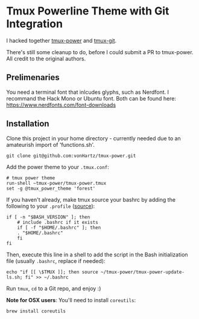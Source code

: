 # Tmux Powerline Theme with Git Integration

I hacked together [tmux-power](https://github.com/wfxr/tmux-power) and [tmux-git](https://github.com/drmad/tmux-git).

There's still some cleanup to do, before I could submit a PR to tmux-power.
All credit to the original authors.

## Prelimenaries

You need a terminal font that inlcudes glyphs, such as Nerdfont.
I recommand the Hack Mono or Ubuntu font.
Both can be found here: https://www.nerdfonts.com/font-downloads

## Installation

Clone this project in your home directory - currently needed due to an amateurish import of 'functions.sh'.

```
git clone git@github.com:vonHartz/tmux-power.git
```

Add the power theme to your `.tmux.conf`:

```
# tmux power theme
run-shell ~tmux-power/tmux-power.tmux
set -g @tmux_power_theme 'forest'
```

If you haven't already, make tmux source your bashrc by adding the following to your `.profile` ([source](https://unix.stackexchange.com/questions/320465/new-tmux-sessions-do-not-source-bashrc-file)):
```
if [ -n "$BASH_VERSION" ]; then
    # include .bashrc if it exists
    if [ -f "$HOME/.bashrc" ]; then
    . "$HOME/.bashrc"
    fi
fi
```

Then, execute this line in a shell to add the script in the Bash initialization file (usually `.bashrc`, replace if needed):

    echo "if [[ \$TMUX ]]; then source ~/tmux-power/tmux-power-update-ls.sh; fi" >> ~/.bashrc

Run `tmux`, `cd` to a Git repo, and enjoy :)

**Note for OSX users**: You'll need to install `coreutils`:

    brew install coreutils
